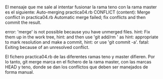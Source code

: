 El mensaje que me sale al intentar fusionar la rama teno con la rama master es el siguiente:
Auto-merging practica04.rb
CONFLICT (content): Merge conflict in practica04.rb
Automatic merge failed; fix conflicts and then commit the result.

error: 'merge' is not possible because you have unmerged files.
hint: Fix them up in the work tree,
hint: and then use 'git add/rm <file>' as
hint: appropriate to mark resolution and make a commit,
hint: or use 'git commit -a'.
fatal: Exiting because of an unresolved conflict.

El fichero practica04.rb de las diferentes ramas teno y master difieren. Por lo tanto, git merge marca en el fichero de la rama master, con las marcas HEAD y teno, donde se dan los conflictos que deben ser manejados de forma manual. 
